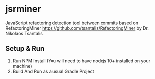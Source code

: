 # jsrminer


JavaScript refactoring detection tool between commits based on RefactoringMiner https://github.com/tsantalis/RefactoringMiner by Dr. Nikolaos Tsantalis


Setup & Run
-----------
1. Run NPM Install (You will need to have nodejs 10+ installed on your machine)
2. Build And Run as a usual Gradle Project


